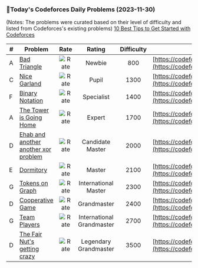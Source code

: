 ### 🌟Today's Codeforces Daily Problems (2023-11-30)
(Notes: The problems were curated based on their level of difficulty and listed from Codeforces's existing problems)
[10 Best Tips to Get Started with Codeforces](https://github.com/ika9810/Codeforces-Daily-Problems/blob/main/10%20Best%20Tips%20to%20Get%20Started%20with%20Codeforces.md)

| # | Problem | Rate| Rating | Difficulty | Contest |
|---| ----- | :--------: | :----------: | :----------: | ---------- |
|A|[Bad Triangle](https://codeforces.com/contest/1398/problem/A)|![Rate](https://img.shields.io/badge/Newbie-800-lightgrey)|Newbie|800|[https://codeforces.com/contest/1398](https://codeforces.com/contest/1398)|
|C|[Nice Garland](https://codeforces.com/contest/1108/problem/C)|![Rate](https://img.shields.io/badge/Pupil-1300-brightgreen)|Pupil|1300|[https://codeforces.com/contest/1108](https://codeforces.com/contest/1108)|
|F|[Binary Notation](https://codeforces.com/contest/188/problem/F)|![Rate](https://img.shields.io/badge/Specialist-1400-9cf)|Specialist|1400|[https://codeforces.com/contest/188](https://codeforces.com/contest/188)|
|A|[The Tower is Going Home](https://codeforces.com/contest/1044/problem/A)|![Rate](https://img.shields.io/badge/Expert-1700-blue)|Expert|1700|[https://codeforces.com/contest/1044](https://codeforces.com/contest/1044)|
|D|[Ehab and another another xor problem](https://codeforces.com/contest/1088/problem/D)|![Rate](https://img.shields.io/badge/Candidate%20Master-2000-blueviolet)|Candidate Master|2000|[https://codeforces.com/contest/1088](https://codeforces.com/contest/1088)|
|E|[Dormitory](https://codeforces.com/contest/254/problem/E)|![Rate](https://img.shields.io/badge/Master-2100-orange)|Master|2100|[https://codeforces.com/contest/254](https://codeforces.com/contest/254)|
|G|[Tokens on Graph](https://codeforces.com/contest/1790/problem/G)|![Rate](https://img.shields.io/badge/International%20Master-2300-orange)|International Master|2300|[https://codeforces.com/contest/1790](https://codeforces.com/contest/1790)|
|D|[Cooperative Game](https://codeforces.com/contest/1137/problem/D)|![Rate](https://img.shields.io/badge/Grandmaster-2400-red)|Grandmaster|2400|[https://codeforces.com/contest/1137](https://codeforces.com/contest/1137)|
|G|[Team Players](https://codeforces.com/contest/985/problem/G)|![Rate](https://img.shields.io/badge/International%20Grandmaster-2700-red)|International Grandmaster|2700|[https://codeforces.com/contest/985](https://codeforces.com/contest/985)|
|D|[The Fair Nut's getting crazy](https://codeforces.com/contest/1083/problem/D)|![Rate](https://img.shields.io/badge/Legendary%20Grandmaster-3500-red)|Legendary Grandmaster|3500|[https://codeforces.com/contest/1083](https://codeforces.com/contest/1083)|
